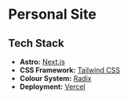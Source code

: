 # Personal Site

## Tech Stack

- **Astro:** [Next.js](https://astro.build)
- **CSS Framework:** [Tailwind CSS](https://tailwindcss.com)
- **Colour System:** [Radix](https://www.radix-ui.com/colors)
- **Deployment:** [Vercel](https://vercel.com)
